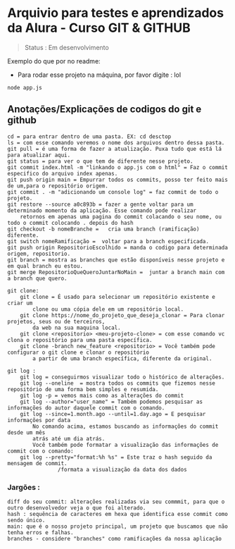 # Arquivio para testes e aprendizados da Alura - Curso GIT & GITHUB

>Status : Em desenvolvimento

Exemplo do que por no readme:
- Para rodar esse projeto na máquina, por favor digite :
lol
```
node app.js
```

## Anotações/Explicações de codigos do git e github

	cd = para entrar dentro de uma pasta. EX: cd desctop
	ls = com esse comando veremos o nome dos arquivos dentro dessa pasta.
	git pull = é uma forma de fazer a atualização. Puxa tudo que está lá para atualizar aqui.
	git status = para ver o que tem de diferente nesse projeto.
	git commit index.html -m "linkando o app.js com o html" = Faz o commit especifico do arquivo index apenas.
	git push origin main = Empurrar todos os commits, posso ter feito mais de um,para o repositório origem.
	git commit . -m "adicionando um console log" = faz commit de todo o projeto.
	git restore --source a0c893b = fazer a gente voltar para um determinado momento da aplicação. Esse comando pode realizar
		retornos em apenas uma pagina do commit colacando o seu nome, ou todo o commit colocando . depois do hash
	git checkout -b nomeBranche =   cria uma branch (ramificação) diferente.
	git switch nomeRamificação =  voltar para a branch especificada.
	git push origin RepositorioEscolhido = manda o codigo para determinada origem, repositorio.
	git branch = mostra as branches que estão disponíveis nesse projeto e em qual branch eu estou.
	git merge RepositorioQueQueroJuntarNoMain =  juntar a branch main com a branch que quero.

	git clone:
		git clone = É usado para selecionar um repositório existente e criar um
		 	clone ou uma cópia dele em um repositório local. 
		git clone https://nome_do_projeto_que_deseja_clonar = Para clonar projetos, seus ou de terceiros,
		 	da web na sua maquina local. 
		git clone <repositorio> <meu-projeto-clone> = com esse comando vc clona o repositório para uma pasta específica.
		git clone -branch new_feature <repositorio> = Você também pode configurar o git clone e clonar o repositório
			a partir de uma branch específica, diferente da original. 		

	git log :
		git log = conseguirmos visualizar todo o histórico de alterações.
		git log --oneline  = mostra todos os commits que fizemos nesse repositório de uma forma bem simples e resumida.
		git log -p = vemos mais como as alterações do commit
		git log --author="user_name" = Também podemos pesquisar as informações do autor daquele commit com o comando.
		git log --since=1.month.ago --until=1.day.ago = E pesquisar informações por data
			No comando acima, estamos buscando as informações do commit desde um mês 
			atrás até um dia atrás.
			Você também pode formatar a visualização das informações de commit com o comando:
		git log --pretty="format:%h %s" = Este traz o hash seguido da mensagem de commit.
					/formata a visualização da data dos dados
 

### Jargões :

	diff do seu commit: alterações realizadas via seu commmit, para que o outro desenvolvedor veja o que foi alterado.
	hash : sequência de caracteres em hexa que identifica esse commit como sendo único.
	main: que é o nosso projeto principal, um projeto que buscamos que não tenha erros e falhas.
	branches - considere "branches" como ramificações da nossa aplicação 
